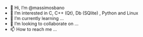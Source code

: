 - 👋 Hi, I’m @massimosbano
- 👀 I’m interested in C, C++ (Qt), Db (SQlite) , Python and Linux  
- 🌱 I’m currently learning ...
- 💞️ I’m looking to collaborate on ...
- 📫 How to reach me ...

<!---
massimosbano/massimosbano is a ✨ special ✨ repository because its `README.md` (this file) appears on your GitHub profile.
You can click the Preview link to take a look at your changes.
--->
